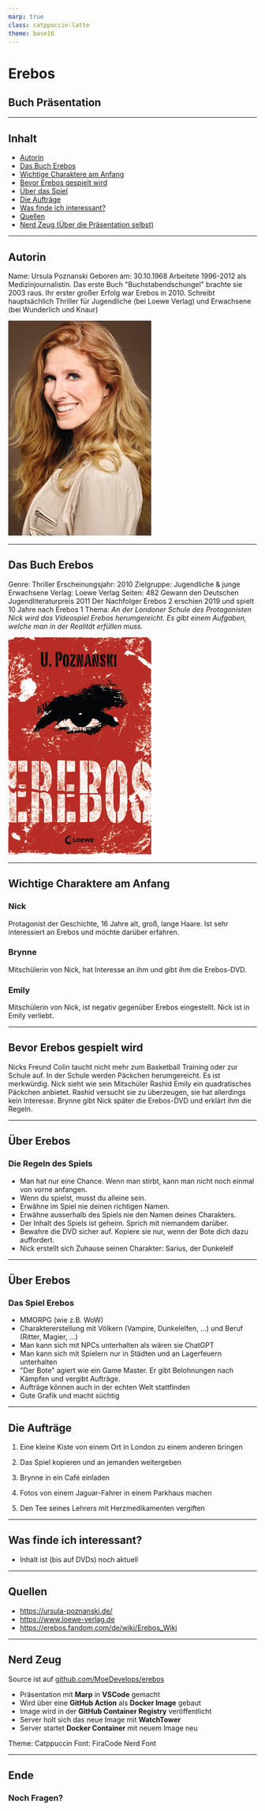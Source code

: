 ```yaml
---
marp: true
class: catppuccin-latte
theme: base16
---
```


# Erebos

## Buch Präsentation

<!-- Dark Reader Plugin aus -->
<meta name="darkreader-lock" />

---

## Inhalt

- [Autorin](#autorin)
- [Das Buch Erebos](#das-buch-erebos)
- [Wichtige Charaktere am Anfang](#wichtige-charaktere-am-anfang)
- [Bevor Erebos gespielt wird](#bevor-erebos-gespielt-wird)
- [Über das Spiel](#die-regeln-des-spiels)
- [Die Aufträge](#die-aufträge)
- [Was finde ich interessant?](#was-finde-ich-interessant)
- [Quellen](#quellen)
- [Nerd Zeug (Über die Präsentation selbst)](#nerd-zeug)

---

## Autorin

Name: Ursula Poznanski
Geboren am: 30.10.1968
Arbeitete 1996-2012 als Medizinjournalistin.
Das erste Buch "Buchstabendschungel" brachte sie 2003 raus.
Ihr erster großer Erfolg war Erebos in 2010.
Schreibt hauptsächlich Thriller für Jugendliche (bei Loewe Verlag) und Erwachsene (bei Wunderlich und Knaur)

![bg right:30% h:70% grayscale](assets/ursula_poznanski.png)

---

## Das Buch Erebos

Genre: Thriller
Erscheinungsjahr: 2010
Zielgruppe: Jugendliche & junge Erwachsene
Verlag: Loewe Verlag
Seiten: 482
Gewann den Deutschen Jugendliteraturpreis 2011
Der Nachfolger Erebos 2 erschien 2019 und spielt 10 Jahre nach Erebos 1
Thema: *An der Londoner Schule des Protagonisten Nick wird das Videospiel Erebos herumgereicht. Es gibt einem Aufgaben, welche man in der Realität erfüllen muss.*

![bg right:30% h:70%](assets/cover.png)

---

## Wichtige Charaktere am Anfang

### Nick

Protagonist der Geschichte, 16 Jahre alt, groß, lange Haare.
Ist sehr interessiert an Erebos und möchte darüber erfahren.

### Brynne

Mitschülerin von Nick, hat Interesse an ihm und gibt ihm die Erebos-DVD.

### Emily

Mitschülerin von Nick, ist negativ gegenüber Erebos eingestellt.
Nick ist in Emily verliebt.

---

## Bevor Erebos gespielt wird

Nicks Freund Colin taucht nicht mehr zum Basketball Training oder zur Schule auf. In der Schule werden Päckchen herumgereicht. Es ist merkwürdig.
Nick sieht wie sein Mitschüler Rashid Emily ein quadratisches Päckchen anbietet. Rashid versucht sie zu überzeugen, sie hat allerdings kein Interesse.
Brynne gibt Nick später die Erebos-DVD und erklärt ihm die Regeln.

---

## Über Erebos

### Die Regeln des Spiels

* Man hat nur eine Chance. Wenn man stirbt, kann man nicht noch einmal von vorne anfangen.
* Wenn du spielst, musst du alleine sein.
* Erwähne im Spiel nie deinen richtigen Namen.
* Erwähne ausserhalb des Spiels nie den Namen deines Charakters.
* Der Inhalt des Spiels ist geheim. Sprich mit niemandem darüber.
* Bewahre die DVD sicher auf. Kopiere sie nur, wenn der Bote dich dazu auffordert.
* Nick erstellt sich Zuhause seinen Charakter: Sarius, der Dunkelelf

---

## Über Erebos

### Das Spiel Erebos

* MMORPG (wie z.B. WoW)
* Charaktererstellung mit Völkern (Vampire, Dunkelelfen, ...) und Beruf (Ritter, Magier, ...)
* Man kann sich mit NPCs unterhalten als wären sie ChatGPT
* Man kann sich mit Spielern nur in Städten und an Lagerfeuern unterhalten
* "Der Bote" agiert wie ein Game Master. Er gibt Belohnungen nach Kämpfen und vergibt Aufträge.
* Aufträge können auch in der echten Welt stattfinden
* Gute Grafik und macht süchtig

---

## Die Aufträge

1. Eine kleine Kiste von einem Ort in London zu einem anderen bringen

2. Das Spiel kopieren und an jemanden weitergeben

3. Brynne in ein Café einladen

4. Fotos von einem Jaguar-Fahrer in einem Parkhaus machen

5. Den Tee seines Lehrers mit Herzmedikamenten vergiften

---

## Was finde ich interessant?

- Inhalt ist (bis auf DVDs) noch aktuell

---

## Quellen

- <https://ursula-poznanski.de/>
- <https://www.loewe-verlag.de>
- <https://erebos.fandom.com/de/wiki/Erebos_Wiki>

---

## Nerd Zeug

Source ist auf [github.com/MoeDevelops/erebos](https://github.com/MoeDevelops/erebos)

- Präsentation mit **Marp** in **VSCode** gemacht
- Wird über eine **GitHub Action** als **Docker Image** gebaut
- Image wird in der **GitHub Container Registry** veröffentlicht
- Server holt sich das neue Image mit **WatchTower**
- Server startet **Docker Container** mit neuem Image neu

Theme: Catppuccin
Font: FiraCode Nerd Font

---

## Ende

### Noch Fragen?
